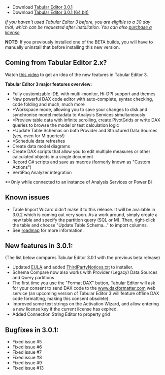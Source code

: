 - Download [Tabular Editor 3.0.1](https://cdn.tabulareditor.com/files/TabularEditor.3.0.1.x86.msi)
- Download [Tabular Editor 3.0.1 (64 bit)](https://cdn.tabulareditor.com/files/TabularEditor.3.0.1.x64.msi)

*If you haven't used Tabular Editor 3 before, you are eligible to a 30 day trial, which can be requested after installation. You can also [purchase a license](https://tabulareditor.com/#licensing).*

**NOTE:** If you previously installed one of the BETA builds, you will have to manually uninstall that before installing this new version.

## Coming from Tabular Editor 2.x?

Watch [this video](https://www.youtube.com/watch?v=pt3DdcjfImY) to get an idea of the new features in Tabular Editor 3.

**Tabular Editor 3 major features overview:**
- Fully customizable IDE, with multi-monitor, Hi-DPI support and themes
- New powerful DAX code editor with auto-complete, syntax checking, code folding and much, much more
- *Workspace mode, allowing you to save your changes to disk and synchronise model metadata to Analysis Services simultaneously
- *Preview table data with infinite scrolling, create PivotGrids or write DAX queries to browse the model or test calculation logic
- *Update Table Schemas on both Provider and Structured Data Sources (yes, even for M queries!)
- *Schedule data refreshes
- Create data model diagrams
- Create DAX scripts that allow you to edit multiple measures or other calculated objects in a single document
- Record C# scripts and save as macros (formerly known as "Custom Actions")
- VertiPaq Analyzer integration

*=Only while connected to an instance of Analysis Services or Power BI

## Known issues

- Table Import Wizard didn't make it to this release. It will be available in 3.0.2 which is coming out very soon. As a work around, simply create a new table and specify the partition query (SQL or M). Then, right-click the table and choose "Update Table Schema..." to import columns.
- See [roadmap](https://github.com/TabularEditor/TabularEditor3/issues/12) for more information.

## New features in 3.0.1:
(The list below compares Tabular Editor 3.0.1 with the previous beta release)

- Updated [EULA](https://tabulareditor.com/tabular-editor-software-license-agreement_ver-1-0/) and added [ThirdPartyNotices.txt](https://github.com/TabularEditor/TabularEditor3/blob/master/ThirdPartyNotices.txt) to installer.
- Schema Compare now also works with Provider (Legacy) Data Sources and Query partitions
- The first time you use the "Format DAX" button, Tabular Editor will ask for your consent to send DAX code to the www.daxformatter.com web service (an upcoming version of Tabular Editor 3 will feature offline DAX code formatting, making this consent obsolete).
- Improved some text strings on the Activation Wizard, and allow entering a new license key if the current license has expired.
- Added Connection String Editor to property grid

## Bugfixes in 3.0.1:

- Fixed issue #5
- Fixed issue #6
- Fixed issue #7
- Fixed issue #8
- Fixed issue #9
- Fixed issue #13
